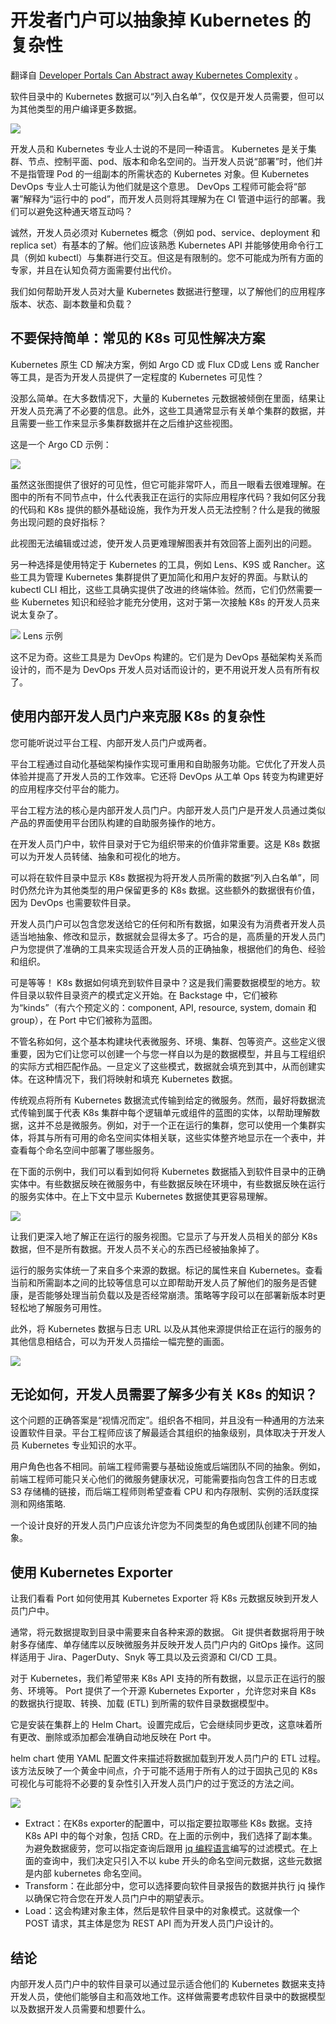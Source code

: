 # 开发者门户可以抽象掉 Kubernetes 的复杂性

翻译自 [Developer Portals Can Abstract away Kubernetes Complexity](https://thenewstack.io/developer-portals-can-abstract-away-kubernetes-complexity/) 。

软件目录中的 Kubernetes 数据可以“列入白名单”，仅仅是开发人员需要，但可以为其他类型的用户编译更多数据。

![](https://cdn.thenewstack.io/media/2023/02/0fd8d8c7-city-2-1024x576.jpg)

开发人员和 Kubernetes 专业人士说的不是同一种语言。 Kubernetes 是关于集群、节点、控制平面、pod、版本和命名空间的。当开发人员说“部署”时，他们并不是指管理 Pod 的一组副本的所需状态的 Kubernetes 对象。但 Kubernetes DevOps 专业人士可能认为他们就是这个意思。 DevOps 工程师可能会将“部署”解释为“运行中的 pod”，而开发人员则将其理解为在 CI 管道中运行的部署。我们可以避免这种通天塔互动吗？

诚然，开发人员必须对 Kubernetes 概念（例如 pod、service、deployment 和 replica set）有基本的了解。他们应该熟悉 Kubernetes API 并能够使用命令行工具（例如 kubectl）与集群进行交互。但这是有限制的。您不可能成为所有方面的专家，并且在认知负荷方面需要付出代价。

我们如何帮助开发人员对大量 Kubernetes 数据进行整理，以了解他们的应用程序版本、状态、副本数量和负载？

## 不要保持简单：常见的 K8s 可见性解决方案

Kubernetes 原生 CD 解决方案，例如 Argo CD 或 Flux CD或 Lens 或 Rancher 等工具，是否为开发人员提供了一定程度的 Kubernetes 可见性？

没那么简单。在大多数情况下，大量的 Kubernetes 元数据被倾倒在里面，结果让开发人员充满了不必要的信息。此外，这些工具通常显示有关单个集群的数据，并且需要一些工作来显示多集群数据并在之后维护这些视图。

这是一个 Argo CD 示例：

![](https://cdn.thenewstack.io/media/2023/02/e5034cf1-image1-e1675878784824.png)

虽然这张图提供了很好的可见性，但它可能非常吓人，而且一眼看去很难理解。在图中的所有不同节点中，什么代表我正在运行的实际应用程序代码？我如何区分我的代码和 K8s 提供的额外基础设施，我作为开发人员无法控制？什么是我的微服务出现问题的良好指标？

此视图无法编辑或过滤，使开发人员更难理解图表并有效回答上面列出的问题。

另一种选择是使用特定于 Kubernetes 的工具，例如 Lens、K9S 或 Rancher。这些工具为管理 Kubernetes 集群提供了更加简化和用户友好的界面。与默认的 kubectl CLI 相比，这些工具确实提供了改进的终端体验。然而，它们仍然需要一些 Kubernetes 知识和经验才能充分使用，这对于第一次接触 K8s 的开发人员来说太复杂了。

![](https://cdn.thenewstack.io/media/2023/02/d8d9ae98-image2a.png)
Lens 示例

这不足为奇。这些工具是为 DevOps 构建的。它们是为 DevOps 基础架构关系而设计的，而不是为 DevOps 开发人员对话而设计的，更不用说开发人员有所有权了。

## 使用内部开发人员门户来克服 K8s 的复杂性

您可能听说过平台工程、内部开发人员门户或两者。

平台工程通过自动化基础架构操作实现可重用和自助服务功能。它优化了开发人员体验并提高了开发人员的工作效率。它还将 DevOps 从工单 Ops 转变为构建更好的应用程序交付平台的能力。

平台工程方法的核心是内部开发人员门户。内部开发人员门户是开发人员通过类似产品的界面使用平台团队构建的自助服务操作的地方。

在开发人员门户中，软件目录对于它为组织带来的价值非常重要。这是 K8s 数据可以为开发人员转储、抽象和可视化的地方。

可以将在软件目录中显示 K8s 数据视为将开发人员所需的数据“列入白名单”，同时仍然允许为其他类型的用户保留更多的 K8s 数据。这些额外的数据很有价值，因为 DevOps 也需要软件目录。

开发人员门户可以包含您发送给它的任何和所有数据，如果没有为消费者开发人员适当地抽象、修改和显示，数据就会显得太多了。巧合的是，高质量的开发人员门户为您提供了准确的工具来实现适合开发人员的正确抽象，根据他们的角色、经验和组织。

可是等等！ K8s 数据如何填充到软件目录中？这是我们需要数据模型的地方。软件目录以软件目录资产的模式定义开始。在 Backstage 中，它们被称为“kinds”（有六个预定义的：component, API, resource, system, domain 和 group），在 Port 中它们被称为蓝图。

不管名称如何，这个基本构建块代表微服务、环境、集群、包等资产。这些定义很重要，因为它们让您可以创建一个与您一样自以为是的数据模型，并且与工程组织的实际方式相匹配作品。一旦定义了这些模式，数据就会填充到其中，从而创建实体。在这种情况下，我们将映射和填充 Kubernetes 数据。

传统观点将所有 Kubernetes 数据流式传输到给定的微服务。然而，最好将数据流式传输到属于代表 K8s 集群中每个逻辑单元或组件的蓝图的实体，以帮助理解数据，这并不总是微服务。例如，对于一个正在运行的集群，您可以使用一个集群实体，将其与所有可用的命名空间实体相关联，这些实体整齐地显示在一个表中，并查看每个命名空间中部署了哪些服务。

在下面的示例中，我们可以看到如何将 Kubernetes 数据插入到软件目录中的正确实体中。有些数据反映在微服务中，有些数据反映在环境中，有些数据反映在运行的服务实体中。在上下文中显示 Kubernetes 数据使其更容易理解。

![](https://cdn.thenewstack.io/media/2023/02/3ed26a8e-image3.png)

让我们更深入地了解正在运行的服务视图。它显示了与开发人员相关的部分 K8s 数据，但不是所有数据。开发人员不关心的东西已经被抽象掉了。

运行的服务实体统一了来自多个来源的数据。标记的属性来自 Kubernetes。查看当前和所需副本之间的比较等信息可以立即帮助开发人员了解他们的服务是否健康，是否能够处理当前负载以及是否经常崩溃。策略等字段可以在部署新版本时更轻松地了解服务可用性。

此外，将 Kubernetes 数据与日志 URL 以及从其他来源提供给正在运行的服务的其他信息相结合，可以为开发人员描绘一幅完整的画面。

![](https://cdn.thenewstack.io/media/2023/02/16a5d8d0-screen-shot-2023-02-08-at-12.57.15-pm.png)

## 无论如何，开发人员需要了解多少有关 K8s 的知识？

这个问题的正确答案是“视情况而定”。组织各不相同，并且没有一种通用的方法来设置软件目录。平台工程师应该了解最适合其组织的抽象级别，具体取决于开发人员 Kubernetes 专业知识的水平。

用户角色也各不相同。前端工程师需要与基础设施或后端团队不同的抽象。例如，前端工程师可能只关心他们的微服务健康状况，可能需要指向包含工件的日志或 S3 存储桶的链接，而后端工程师则希望查看 CPU 和内存限制、实例的活跃度探测和网络策略.

一个设计良好的开发人员门户应该允许您为不同类型的角色或团队创建不同的抽象。

## 使用 Kubernetes Exporter

让我们看看 Port 如何使用其 Kubernetes Exporter 将 K8s 元数据反映到开发人员门户中。

通常，将元数据提取到目录中需要来自各种来源的数据。 Git 提供者数据将用于映射多存储库、单存储库以反映微服务并反映开发人员门户内的 GitOps 操作。这同样适用于 Jira、PagerDuty、Snyk 等工具以及云资源和 CI/CD 工具。

对于 Kubernetes，我们希望带来 K8s API 支持的所有数据，以显示正在运行的服务、环境等。 Port 提供了一个开源 Kubernetes Exporter ，允许您对来自 K8s 的数据执行提取、转换、加载 (ETL) 到所需的软件目录数据模型中。

它是安装在集群上的 Helm Chart。设置完成后，它会继续同步更改，这意味着所有更改、删除或添加都会准确自动地反映在 Port 中。

helm chart 使用 YAML 配置文件来描述将数据加载到开发人员门户的 ETL 过程。该方法反映了一个黄金中间点，介于可能不适用于所有人的过于固执己见的 K8s 可视化与可能将不必要的复杂性引入开发人员门户的过于宽泛的方法之间。

![](https://cdn.thenewstack.io/media/2023/02/0dcf38ba-screen-shot-2023-02-08-at-12.56.58-pm.png)

* Extract：在K8s exporter的配置中，可以指定要拉取哪些 K8s 数据。支持 K8s API 中的每个对象，包括 CRD。在上面的示例中，我们选择了副本集。为避免数据疲劳，您可以指定查询后跟用 [jq 编程语言](https://stedolan.github.io/jq/)编写的过滤模式。在上面的查询中，我们决定只引入不以 kube 开头的命名空间元数据，这些元数据是内部 kubernetes 命名空间。
* Transform：在此部分中，您可以选择要向软件目录报告的数据并执行 jq 操作以确保它符合您在开发人员门户中的期望表示。
* Load：这会构建对象主体，然后是软件目录中的对象模式。这就像一个 POST 请求，其主体是您为 REST API 而为开发人员门户设计的。

## 结论

内部开发人员门户中的软件目录可以通过显示适合他们的 Kubernetes 数据来支持开发人员，使他们能够自主和高效地工作。这样做需要考虑软件目录中的数据模型以及数据开发人员需要和想要什么。